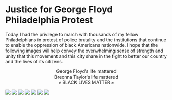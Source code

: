 Justice for George Floyd Philadelphia Protest
=============================================

Today I had the privilege to march with thousands of my fellow Philadelphians in
protest of police brutality and the institutions that continue to enable the
oppression of black Americans nationwide.
I hope that the following images will help convey the overwhelming sense of
strength and unity that this movement and this city share in the fight to better
our country and the lives of its citizens.

<p style="text-align: center">
George Floyd's life mattered
<br>
Breonna Taylor's life mattered
<br>
✊ BLACK LIVES MATTER ✊
</p>

<img src="/blog/2020-06-06-philly-protest/0.jpg">
<img src="/blog/2020-06-06-philly-protest/1.jpg">
<img src="/blog/2020-06-06-philly-protest/2.jpg">
<img src="/blog/2020-06-06-philly-protest/3.jpg">
<img src="/blog/2020-06-06-philly-protest/4.jpg">
<img src="/blog/2020-06-06-philly-protest/5.jpg">
<img src="/blog/2020-06-06-philly-protest/6.jpg">
